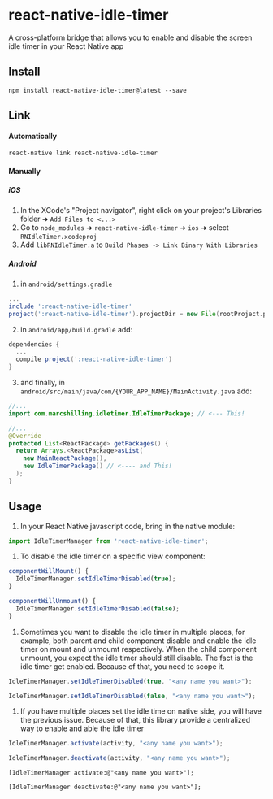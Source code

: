 # react-native-idle-timer

A cross-platform bridge that allows you to enable and disable the screen idle timer in your React Native app

## Install

`npm install react-native-idle-timer@latest --save`

## Link

#### Automatically

`react-native link react-native-idle-timer`

#### Manually

##### iOS
1. In the XCode's "Project navigator", right click on your project's Libraries folder ➜ `Add Files to <...>`
2. Go to `node_modules` ➜ `react-native-idle-timer` ➜ `ios` ➜ select `RNIdleTimer.xcodeproj`
3. Add `libRNIdleTimer.a` to `Build Phases -> Link Binary With Libraries`

##### Android

1. in `android/settings.gradle`

```gradle
...
include ':react-native-idle-timer'
project(':react-native-idle-timer').projectDir = new File(rootProject.projectDir, '../node_modules/react-native-idle-timer/android')
```

2. in `android/app/build.gradle` add:

```gradle
dependencies {
  ...
  compile project(':react-native-idle-timer')
}
```

3. and finally, in `android/src/main/java/com/{YOUR_APP_NAME}/MainActivity.java` add:

```java
//...
import com.marcshilling.idletimer.IdleTimerPackage; // <--- This!

//...
@Override
protected List<ReactPackage> getPackages() {
  return Arrays.<ReactPackage>asList(
    new MainReactPackage(),
    new IdleTimerPackage() // <---- and This!
  );
}
```

## Usage

1. In your React Native javascript code, bring in the native module:

```javascript
import IdleTimerManager from 'react-native-idle-timer';
```

1. To disable the idle timer on a specific view component:

```javascript
componentWillMount() {
  IdleTimerManager.setIdleTimerDisabled(true);
}

componentWillUnmount() {
  IdleTimerManager.setIdleTimerDisabled(false);
}
```

1. Sometimes you want to disable the idle timer in multiple places, for example, both parent and child component disable and enable the idle timer on mount and unmoumt respectively. When the child component unmount, you expect the idle timer should still disable. The fact is the idle timer get enabled. Because of that, you need to scope it.

```javascript
IdleTimerManager.setIdleTimerDisabled(true, "<any name you want>");

IdleTimerManager.setIdleTimerDisabled(false, "<any name you want>");
```

1. If you have multiple places set the idle time on native side, you will have the previous issue. Because of that, this library provide a centralized way to enable and able the idle timer

```java
IdleTimerManager.activate(activity, "<any name you want>");

IdleTimerManager.deactivate(activity, "<any name you want>");
```

```objc
[IdleTimerManager activate:@"<any name you want>"];

[IdleTimerManager deactivate:@"<any name you want>"];
```